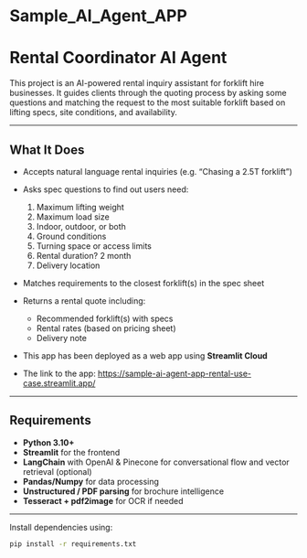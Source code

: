 # Sample_AI_Agent_APP

# Rental Coordinator AI Agent

This project is an AI-powered rental inquiry assistant for forklift hire businesses. It guides clients through the quoting process by asking some questions and matching the request to the most suitable forklift based on lifting specs, site conditions, and availability.

---

## What It Does

- Accepts natural language rental inquiries (e.g. “Chasing a 2.5T forklift”)
- Asks spec questions to find out users need:
   1) Maximum lifting weight
   2) Maximum load size
   3) Indoor, outdoor, or both
   4) Ground conditions
   5) Turning space or access limits
   6) Rental duration? 2 month
   7) Delivery location
- Matches requirements to the closest forklift(s) in the spec sheet
- Returns a rental quote including:
  - Recommended forklift(s) with specs
  - Rental rates (based on pricing sheet)
  - Delivery note

- This app has been deployed as a web app using **Streamlit Cloud**
- The link to the app: https://sample-ai-agent-app-rental-use-case.streamlit.app/

---

## Requirements 

- **Python 3.10+**
- **Streamlit** for the frontend
- **LangChain** with OpenAI & Pinecone for conversational flow and vector retrieval (optional)
- **Pandas/Numpy** for data processing
- **Unstructured / PDF parsing** for brochure intelligence
- **Tesseract + pdf2image** for OCR if needed

---

Install dependencies using:

```bash
pip install -r requirements.txt


